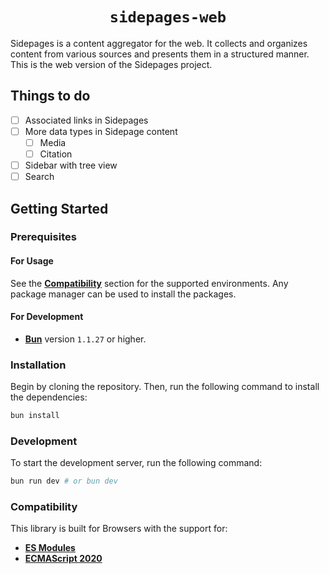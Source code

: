 <!-- <p align="center">
  <a href="https://lysand.org"><img src="https://cdn.lysand.org/logo-long-dark.webp" alt="Lysand Logo" height="110"></a>
</p> -->

<center><h1><code>sidepages-web</code></h1></center>

Sidepages is a content aggregator for the web. It collects and organizes content from various sources and presents them in a structured manner. This is the web version of the Sidepages project.

## Things to do
- [ ] Associated links in Sidepages
- [ ] More data types in Sidepage content
  - [ ] Media
  - [ ] Citation
- [ ] Sidebar with tree view
- [ ] Search

## Getting Started

### Prerequisites

#### For Usage

See the [**Compatibility**](#compatibility) section for the supported environments. Any package manager can be used to install the packages.

#### For Development

- [**Bun**](https://bun.sh) version `1.1.27` or higher.

### Installation

Begin by cloning the repository. Then, run the following command to install the dependencies:

```sh
bun install
```

### Development

To start the development server, run the following command:

```sh
bun run dev # or bun dev
```

### Compatibility

This library is built for Browsers with the support for:

- [**ES Modules**](https://nodejs.org/api/esm.html)
- [**ECMAScript 2020**](https://www.ecma-international.org/ecma-262/11.0/index.html)
